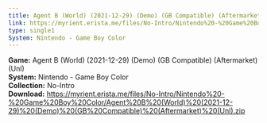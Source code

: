 ```yaml
---
title: Agent B (World) (2021-12-29) (Demo) (GB Compatible) (Aftermarket) (Unl)
link: https://myrient.erista.me/files/No-Intro/Nintendo%20-%20Game%20Boy%20Color/Agent%20B%20(World)%20(2021-12-29)%20(Demo)%20(GB%20Compatible)%20(Aftermarket)%20(Unl).zip
type: single1
System: Nintendo - Game Boy Color
---
```

<b>Game:</b> Agent B (World) (2021-12-29) (Demo) (GB Compatible) (Aftermarket) (Unl)<br>
<b>System:</b> Nintendo - Game Boy Color<br>
<b>Collection:</b> No-Intro<br>
<b>Download:</b> https://myrient.erista.me/files/No-Intro/Nintendo%20-%20Game%20Boy%20Color/Agent%20B%20(World)%20(2021-12-29)%20(Demo)%20(GB%20Compatible)%20(Aftermarket)%20(Unl).zip